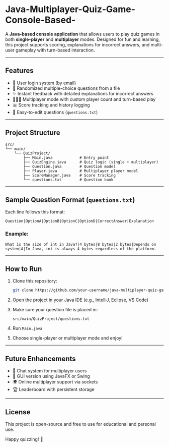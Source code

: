 # Java-Multiplayer-Quiz-Game-Console-Based-
A **Java-based console application** that allows users to play quiz games in both **single-player** and **multiplayer** modes. Designed for fun and learning, this project supports scoring, explanations for incorrect answers, and multi-user gameplay with turn-based interaction.

---

## Features

* 🔐 User login system (by email)
* 🧠 Randomized multiple-choice questions from a file
* ✨ Instant feedback with detailed explanations for incorrect answers
* 🧑‍🤝‍🧑 Multiplayer mode with custom player count and turn-based play
* 📊 Score tracking and history logging
* 📁 Easy-to-edit questions (`questions.txt`)

---

## Project Structure

```
src/
└── main/
    └── QuizProject/
        ├── Main.java            # Entry point
        ├── QuizEngine.java      # Quiz logic (single + multiplayer)
        ├── Question.java        # Question model
        ├── Player.java          # Multiplayer player model
        ├── ScoreManager.java    # Score tracking
        └── questions.txt        # Question bank
```

---

## Sample Question Format (`questions.txt`)

Each line follows this format:

```
Question|OptionA|OptionB|OptionC|OptionD|CorrectAnswer|Explanation
```

### Example:

```
What is the size of int in Java?|4 bytes|8 bytes|2 bytes|Depends on system|A|In Java, int is always 4 bytes regardless of the platform.
```

---

## How to Run

1. Clone this repository:

   ```bash
   git clone https://github.com/your-username/java-multiplayer-quiz-game.git
   ```
2. Open the project in your Java IDE (e.g., IntelliJ, Eclipse, VS Code)
3. Make sure your question file is placed in:

   ```
   src/main/QuizProject/questions.txt
   ```
4. Run `Main.java`
5. Choose single-player or multiplayer mode and enjoy!
---
## Future Enhancements

* 💬 Chat system for multiplayer users
* 🎨 GUI version using JavaFX or Swing
* 🌍 Online multiplayer support via sockets
* 🏆 Leaderboard with persistent storage
---
## License
This project is open-source and free to use for educational and personal use.

Happy quizzing! 🎉
